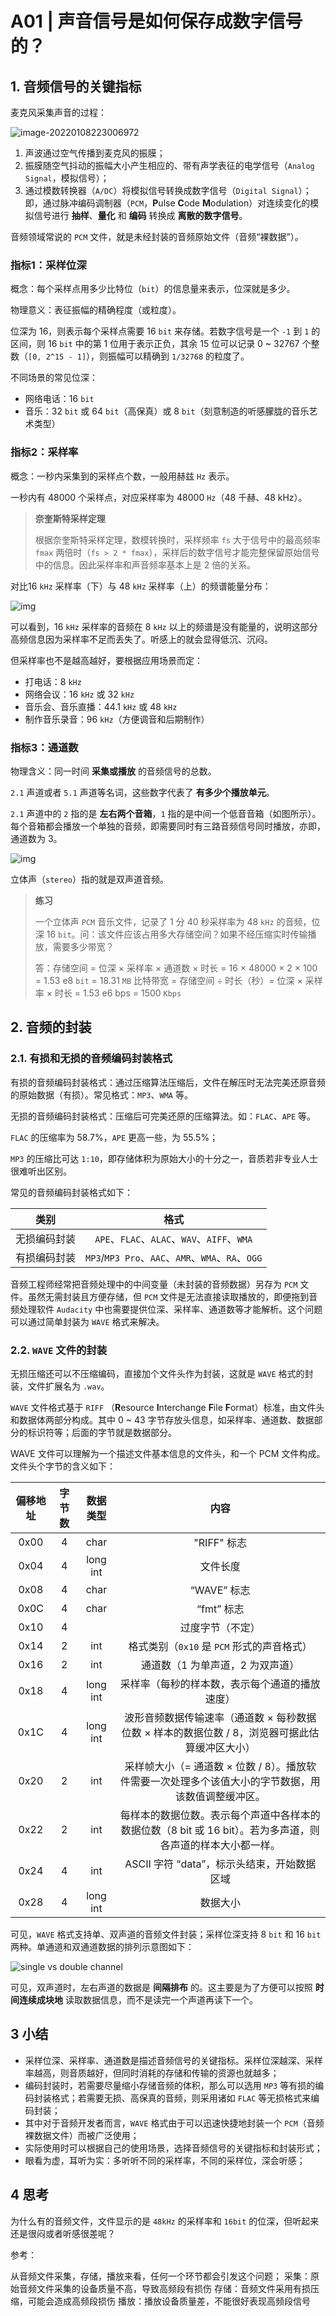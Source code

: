 # A01 | 声音信号是如何保存成数字信号的？



## 1. 音频信号的关键指标

麦克风采集声音的过程：

![image-20220108223006972](assets/a1-1.png)

1. 声波通过空气传播到麦克风的振膜；
2. 振膜随空气抖动的振幅大小产生相应的、带有声学表征的电学信号（`Analog Signal`，模拟信号）；
3. 通过模数转换器（`A/DC`）将模拟信号转换成数字信号（`Digital Signal`）；即，通过脉冲编码调制器（`PCM`，**P**ulse **C**ode **M**odulation）对连续变化的模拟信号进行 **抽样**、**量化** 和 **编码** 转换成 **离散的数字信号**。

音频领域常说的 `PCM` 文件，就是未经封装的音频原始文件（音频“裸数据”）。



### 指标1：采样位深

概念：每个采样点用多少比特位（`bit`）的信息量来表示，位深就是多少。

物理意义：表征振幅的精确程度（或粒度）。

位深为 16，则表示每个采样点需要 16 `bit` 来存储。若数字信号是一个 `-1` 到 `1` 的区间，则 16 `bit` 中的第 1 位用于表示正负，其余 15 位可以记录 0 ~ 32767 个整数（`[0, 2^15 - 1]`），则振幅可以精确到 `1/32768` 的粒度了。

不同场景的常见位深：

- 网络电话：16 `bit`
- 音乐：32 `bit` 或 64 `bit`（高保真）或 8 `bit`（刻意制造的听感朦胧的音乐艺术类型）



### 指标2：采样率

概念：一秒内采集到的采样点个数，一般用赫兹 `Hz` 表示。

一秒内有 48000 个采样点，对应采样率为 48000 `Hz`（48 千赫、48 kHz）。

> **奈奎斯特采样定理**
>
> 根据奈奎斯特采样定理，数模转换时，采样频率 `fs` 大于信号中的最高频率 `fmax` 两倍时（`fs > 2 * fmax`），采样后的数字信号才能完整保留原始信号中的信息。因此采样率和声音频率基本上是 2 倍的关系。

对比16 `kHz` 采样率（下）与 48 `kHz` 采样率（上）的频谱能量分布：

![img](assets/a1-2.png)

可以看到，16 `kHz` 采样率的音频在 8 `kHz` 以上的频谱是没有能量的，说明这部分高频信息因为采样率不足而丢失了。听感上的就会显得低沉、沉闷。

但采样率也不是越高越好，要根据应用场景而定：

- 打电话：8 `kHz`
- 网络会议：16 `kHz` 或 32 `kHz`
- 音乐会、音乐直播：44.1 `kHz` 或 48 `kHz`
- 制作音乐录音：96 `kHz`（方便调音和后期制作）



### 指标3：通道数

物理含义：同一时间 **采集或播放** 的音频信号的总数。

`2.1` 声道或者 `5.1` 声道等名词，这些数字代表了 **有多少个播放单元**。

`2.1` 声道中的 `2` 指的是 **左右两个音箱**，`1` 指的是中间一个低音音箱（如图所示）。每个音箱都会播放一个单独的音频，即需要同时有三路音频信号同时播放，亦即，通道数为 3。

![img](assets/a1-3.png)

立体声（`stereo`）指的就是双声道音频。



> **练习**
>
> 一个立体声 `PCM` 音乐文件，记录了 1 分 40 秒采样率为 48 `kHz` 的音频，位深 16 `bit`。问：该文件应该占用多大存储空间？如果不经压缩实时传输播放，需要多少带宽？
>
> 答：存储空间 = 位深 × 采样率 × 通道数 × 时长 = 16 × 48000 × 2 × 100 = 1.53 e8 `bit` = 18.31 `MB`
> 比特带宽 = 存储空间 ÷ 时长（秒）= 位深 × 采样率 × 时长 = 1.53 e6 bps = 1500 `Kbps`



## 2. 音频的封装

### 2.1. 有损和无损的音频编码封装格式

有损的音频编码封装格式：通过压缩算法压缩后，文件在解压时无法完美还原音频的原始数据（有损）。常见格式：`MP3`、`WMA` 等。

无损的音频编码封装格式：压缩后可完美还原的压缩算法。如：`FLAC`、`APE` 等。

`FLAC` 的压缩率为 58.7%，`APE` 更高一些，为 55.5%；

`MP3` 的压缩比可达 `1:10`，即存储体积为原始大小的十分之一，音质若非专业人士很难听出区别。

常见的音频编码封装格式如下：

|     类别     |                       格式                        |
| :----------: | :-----------------------------------------------: |
| 无损编码封装 |    `APE`、`FLAC`、`ALAC`、`WAV`、`AIFF`、`WMA`    |
| 有损编码封装 | `MP3`/`MP3 Pro`、`AAC`、`AMR`、`WMA`、`RA`、`OGG` |

音频工程师经常把音频处理中的中间变量（未封装的音频数据）另存为 `PCM` 文件。虽然无需封装且方便存储，但 `PCM` 文件是无法直接读取播放的，即便拖到音频处理软件 `Audacity` 中也需要提供位深、采样率、通道数等才能解析。这个问题可以通过简单封装为 `WAVE` 格式来解决。

### 2.2. `WAVE` 文件的封装

无损压缩还可以不压缩编码，直接加个文件头作为封装，这就是 `WAVE` 格式的封装，文件扩展名为 `.wav`。

`WAVE` 文件格式基于 `RIFF` （**R**esource **I**nterchange **F**ile **F**ormat）标准，由文件头和数据体两部分构成。其中 0 ~ 43 字节存放头信息，如采样率、通道数、数据部分的标识符等；后面的字节就是数据部分。

WAVE 文件可以理解为一个描述文件基本信息的文件头，和一个 PCM 文件构成。文件头个字节的含义如下：

| 偏移地址 | 字节数 | 数据类型 |                             内容                             |
| :------: | :----: | :------: | :----------------------------------------------------------: |
|   0x00   |   4    |   char   |                         "RIFF" 标志                          |
|   0x04   |   4    | long int |                           文件长度                           |
|   0x08   |   4    |   char   |                         “WAVE” 标志                          |
|   0x0C   |   4    |   char   |                          “fmt” 标志                          |
|   0x10   |   4    |          |                       过度字节（不定）                       |
|   0x14   |   2    |   int    |          格式类别（`0x10` 是 `PCM` 形式的声音格式）          |
|   0x16   |   2    |   int    |               通道数（1 为单声道，2 为双声道）               |
|   0x18   |   4    | long int |        采样率（每秒的样本数，表示每个通道的播放速度）        |
|   0x1C   |   4    | long int | 波形音频数据传输速率（通道数 × 每秒数据位数 × 样本的数据位数 / 8，浏览器可据此估算缓冲区大小） |
|   0x20   |   2    |   int    | 采样帧大小（= 通道数 × 位数 / 8）。播放软件需要一次处理多个该值大小的字节数据，用该数值调整缓冲区。 |
|   0x22   |   2    |   int    | 每样本的数据位数。表示每个声道中各样本的数据位数（8 bit 或 16 bit）。若为多声道，则各声道的样本大小都一样。 |
|   0x24   |   4    |   int    |         ASCII 字符 “data”，标示头结束，开始数据区域          |
|   0x28   |   4    | long int |                           数据大小                           |

可见，`WAVE` 格式支持单、双声道的音频文件封装；采样位深支持 8 `bit` 和 16 `bit` 两种。单通道和双通道数据的排列示意图如下：

![single vs double channel](assets/a1-4.png)

可见，双声道时，左右声道的数据是 **间隔排布** 的。这主要是为了方便可以按照 **时间连续成块地** 读取数据信息，而不是读完一个声道再读下一个。



## 3 小结

- 采样位深、采样率、通道数是描述音频信号的关键指标。采样位深越深、采样率越高，则音质越好，但同时消耗的存储和传输的资源也就越多；
- 编码封装时，若需要尽量缩小存储音频的体积，那么可以选用 `MP3` 等有损的编码封装格式；若需要无损、高保真的音频，则采用诸如 `FLAC` 等无损格式来编码封装；
- 其中对于音频开发者而言，`WAVE` 格式由于可以迅速快捷地封装一个 `PCM`（音频裸数据文件）而被广泛使用；
- 实际使用时可以根据自己的使用场景，选择音频信号的关键指标和封装形式；
- 眼看为虚，耳听为实：多听听不同的采样率，不同的采样位，深会听感；



## 4 思考

为什么有的音频文件，文件显示的是 `48kHz` 的采样率和 `16bit` 的位深，但听起来还是很闷或者听感很差呢？

参考：

从音频文件采集，存储，播放来看，任何一个环节都会引发这个问题；
采集：原始音频文件采集的设备质量不高，导致高频段有损伤
存储：音频文件采用有损压缩，可能会造成高频段损伤
播放：播放设备质量差，不能很好表现高频段信号